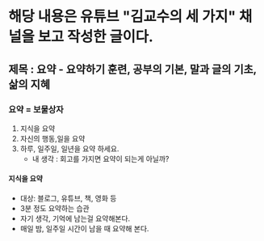 # 해당 내용은 유튜브 "김교수의 세 가지" 채널을 보고 작성한 글이다.
## 제목 : 요약 - 요약하기 훈련, 공부의 기본, 말과 글의 기초, 삶의 지혜

### 요약 = 보물상자
1. 지식을 요약
2. 자신의 행동,일을 요약
3. 하루, 일주일, 일년을 요약 하세요.
   - 내 생각 : 회고를 가지면 요약이 되는게 아닐까?
   
#### 지식을 요약
 - 대상: 블로그, 유튜브, 책, 영화 등 
 - 3분 정도 요약하는 습관
 - 자기 생각, 기억에 남는걸 요약해본다.
 - 매일 밤, 일주일 시간이 남을 때 요약해 본다.
